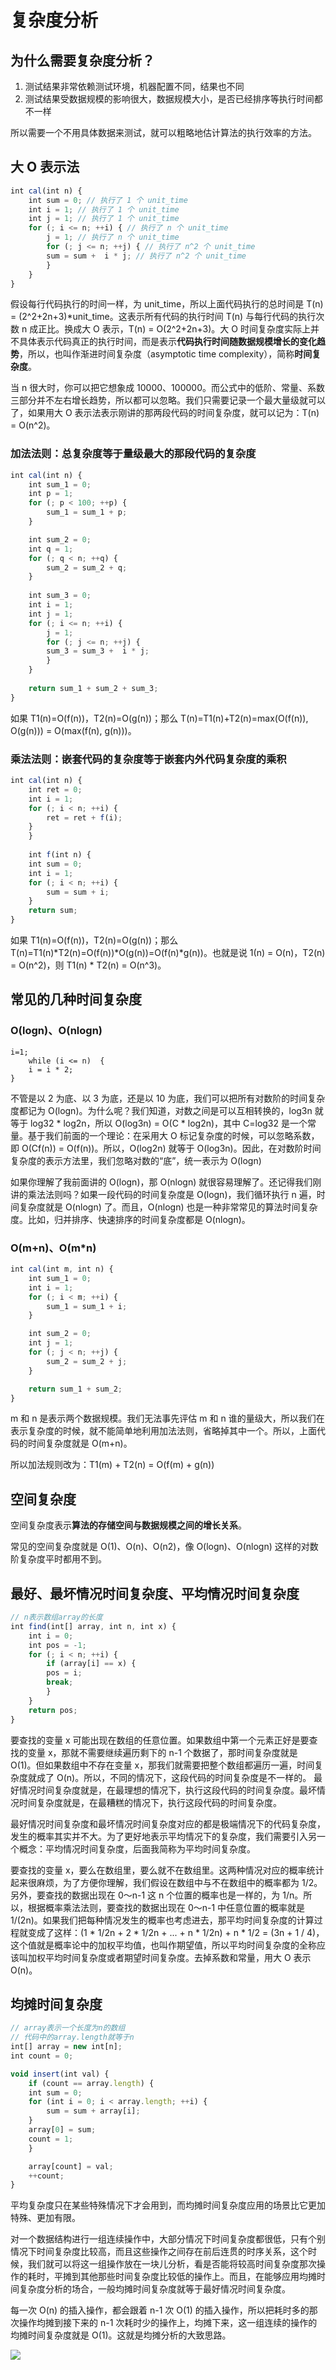 # 复杂度分析

## 为什么需要复杂度分析？

1. 测试结果非常依赖测试环境，机器配置不同，结果也不同
2. 测试结果受数据规模的影响很大，数据规模大小，是否已经排序等执行时间都不一样

所以需要一个不用具体数据来测试，就可以粗略地估计算法的执行效率的方法。

## 大 O 表示法

```js
int cal(int n) {
    int sum = 0; // 执行了 1 个 unit_time
    int i = 1; // 执行了 1 个 unit_time
    int j = 1; // 执行了 1 个 unit_time
    for (; i <= n; ++i) { // 执行了 n 个 unit_time
        j = 1; // 执行了 n 个 unit_time
        for (; j <= n; ++j) { // 执行了 n^2 个 unit_time
        sum = sum +  i * j; // 执行了 n^2 个 unit_time
        }
    }
}
```

假设每行代码执行的时间一样，为 unit_time，所以上面代码执行的总时间是 T(n) = (2^2+2n+3)*unit_time。这表示所有代码的执行时间 T(n) 与每行代码的执行次数 n 成正比。换成大 O 表示，T(n) = O(2^2+2n+3)。大 O 时间复杂度实际上并不具体表示代码真正的执行时间，而是表示**代码执行时间随数据规模增长的变化趋势**，所以，也叫作渐进时间复杂度（asymptotic time complexity），简称**时间复杂度**。

当 n 很大时，你可以把它想象成 10000、100000。而公式中的低阶、常量、系数三部分并不左右增长趋势，所以都可以忽略。我们只需要记录一个最大量级就可以了，如果用大 O 表示法表示刚讲的那两段代码的时间复杂度，就可以记为：T(n) = O(n^2)。

### 加法法则：总复杂度等于量级最大的那段代码的复杂度

```js
int cal(int n) {
    int sum_1 = 0;
    int p = 1;
    for (; p < 100; ++p) {
        sum_1 = sum_1 + p;
    }

    int sum_2 = 0;
    int q = 1;
    for (; q < n; ++q) {
        sum_2 = sum_2 + q;
    }
    
    int sum_3 = 0;
    int i = 1;
    int j = 1;
    for (; i <= n; ++i) {
        j = 1; 
        for (; j <= n; ++j) {
        sum_3 = sum_3 +  i * j;
        }
    }
    
    return sum_1 + sum_2 + sum_3;
}
```
如果 T1(n)=O(f(n))，T2(n)=O(g(n))；那么 T(n)=T1(n)+T2(n)=max(O(f(n)), O(g(n))) = O(max(f(n), g(n)))。

### 乘法法则：嵌套代码的复杂度等于嵌套内外代码复杂度的乘积

```js
int cal(int n) {
    int ret = 0; 
    int i = 1;
    for (; i < n; ++i) {
        ret = ret + f(i);
    } 
    } 
    
    int f(int n) {
    int sum = 0;
    int i = 1;
    for (; i < n; ++i) {
        sum = sum + i;
    } 
    return sum;
}
```
如果 T1(n)=O(f(n))，T2(n)=O(g(n))；那么 T(n)=T1(n)*T2(n)=O(f(n))*O(g(n))=O(f(n)*g(n))。也就是说 1(n) = O(n)，T2(n) = O(n^2)，则 T1(n) * T2(n) = O(n^3)。

## 常见的几种时间复杂度

### O(logn)、O(nlogn)

    i=1;
        while (i <= n)  {
        i = i * 2;
    }

不管是以 2 为底、以 3 为底，还是以 10 为底，我们可以把所有对数阶的时间复杂度都记为 O(logn)。为什么呢？我们知道，对数之间是可以互相转换的，log3n 就等于 log32 * log2n，所以 O(log3n) = O(C *  log2n)，其中 C=log32 是一个常量。基于我们前面的一个理论：在采用大 O 标记复杂度的时候，可以忽略系数，即 O(Cf(n)) = O(f(n))。所以，O(log2n) 就等于 O(log3n)。因此，在对数阶时间复杂度的表示方法里，我们忽略对数的“底”，统一表示为 O(logn)

如果你理解了我前面讲的 O(logn)，那 O(nlogn) 就很容易理解了。还记得我们刚讲的乘法法则吗？如果一段代码的时间复杂度是 O(logn)，我们循环执行 n 遍，时间复杂度就是 O(nlogn) 了。而且，O(nlogn) 也是一种非常常见的算法时间复杂度。比如，归并排序、快速排序的时间复杂度都是 O(nlogn)。

### O(m+n)、O(m*n)

```js
int cal(int m, int n) {
    int sum_1 = 0;
    int i = 1;
    for (; i < m; ++i) {
        sum_1 = sum_1 + i;
    }

    int sum_2 = 0;
    int j = 1;
    for (; j < n; ++j) {
        sum_2 = sum_2 + j;
    }

    return sum_1 + sum_2;
}
```

m 和 n 是表示两个数据规模。我们无法事先评估 m 和 n 谁的量级大，所以我们在表示复杂度的时候，就不能简单地利用加法法则，省略掉其中一个。所以，上面代码的时间复杂度就是 O(m+n)。 

所以加法规则改为：T1(m) + T2(n) = O(f(m) + g(n))

## 空间复杂度

空间复杂度表示**算法的存储空间与数据规模之间的增长关系**。

常见的空间复杂度就是 O(1)、O(n)、O(n2)，像 O(logn)、O(nlogn) 这样的对数阶复杂度平时都用不到。

## 最好、最坏情况时间复杂度、平均情况时间复杂度

```js
// n表示数组array的长度
int find(int[] array, int n, int x) {
    int i = 0;
    int pos = -1;
    for (; i < n; ++i) {
        if (array[i] == x) {
        pos = i;
        break;
        }
    }
    return pos;
}
```

要查找的变量 x 可能出现在数组的任意位置。如果数组中第一个元素正好是要查找的变量 x，那就不需要继续遍历剩下的 n-1 个数据了，那时间复杂度就是 O(1)。但如果数组中不存在变量 x，那我们就需要把整个数组都遍历一遍，时间复杂度就成了 O(n)。所以，不同的情况下，这段代码的时间复杂度是不一样的。
最好情况时间复杂度就是，在最理想的情况下，执行这段代码的时间复杂度。最坏情况时间复杂度就是，在最糟糕的情况下，执行这段代码的时间复杂度。

最好情况时间复杂度和最坏情况时间复杂度对应的都是极端情况下的代码复杂度，发生的概率其实并不大。为了更好地表示平均情况下的复杂度，我们需要引入另一个概念：平均情况时间复杂度，后面我简称为平均时间复杂度。

要查找的变量 x，要么在数组里，要么就不在数组里。这两种情况对应的概率统计起来很麻烦，为了方便你理解，我们假设在数组中与不在数组中的概率都为 1/2。另外，要查找的数据出现在 0～n-1 这 n 个位置的概率也是一样的，为 1/n。所以，根据概率乘法法则，要查找的数据出现在 0～n-1 中任意位置的概率就是 1/(2n)。如果我们把每种情况发生的概率也考虑进去，那平均时间复杂度的计算过程就变成了这样：(1 * 1/2n + 2 * 1/2n + ... + n * 1/2n) + n * 1/2 = (3n + 1 / 4)，这个值就是概率论中的加权平均值，也叫作期望值，所以平均时间复杂度的全称应该叫加权平均时间复杂度或者期望时间复杂度。去掉系数和常量，用大 O 表示 O(n)。

## 均摊时间复杂度

```js
// array表示一个长度为n的数组
// 代码中的array.length就等于n
int[] array = new int[n];
int count = 0;

void insert(int val) {
    if (count == array.length) {
    int sum = 0;
    for (int i = 0; i < array.length; ++i) {
        sum = sum + array[i];
    }
    array[0] = sum;
    count = 1;
    }

    array[count] = val;
    ++count;
}
```
平均复杂度只在某些特殊情况下才会用到，而均摊时间复杂度应用的场景比它更加特殊、更加有限。

对一个数据结构进行一组连续操作中，大部分情况下时间复杂度都很低，只有个别情况下时间复杂度比较高，而且这些操作之间存在前后连贯的时序关系，这个时候，我们就可以将这一组操作放在一块儿分析，看是否能将较高时间复杂度那次操作的耗时，平摊到其他那些时间复杂度比较低的操作上。而且，在能够应用均摊时间复杂度分析的场合，一般均摊时间复杂度就等于最好情况时间复杂度。

每一次 O(n) 的插入操作，都会跟着 n-1 次 O(1) 的插入操作，所以把耗时多的那次操作均摊到接下来的 n-1 次耗时少的操作上，均摊下来，这一组连续的操作的均摊时间复杂度就是 O(1)。这就是均摊分析的大致思路。

![](./images/时间复杂度.jpg)